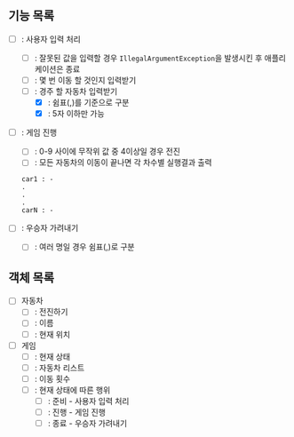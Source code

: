 ## 기능 목록

- [ ] : 사용자 입력 처리
  - [ ] : 잘못된 값을 입력할 경우 `IllegalArgumentException`을 발생시킨 후 애플리케이션은 종료
  - [ ] : 몇 번 이동 할 것인지 입력받기 
  - [ ] : 경주 할 자동차 입력받기
    - [X] : 쉼표(,)를 기준으로 구분
    - [X] : 5자 이하만 가능

- [ ] : 게임 진행 
  - [ ] : 0-9 사이에 무작위 값 중 4이상일 경우 전진
  - [ ] : 모든 자동차의 이동이 끝나면 각 차수별 실행결과 출력

  ``` 
  car1 : -
  .
  .
  .
  carN : -
  ```

- [ ] : 우승자 가려내기
  - [ ] : 여러 명일 경우 쉼표(,)로 구분

## 객체 목록
- [ ] 자동차
  - [ ] : 전진하기
  - [ ] : 이름
  - [ ] : 현재 위치
- [ ] 게임
  - [ ] : 현재 상태
  - [ ] : 자동차 리스트
  - [ ] : 이동 횟수
  - [ ] : 현재 상태에 따른 행위
    - [ ] : 준비 - 사용자 입력 처리
    - [ ] : 진행 - 게임 진행
    - [ ] : 종료 - 우승자 가려내기